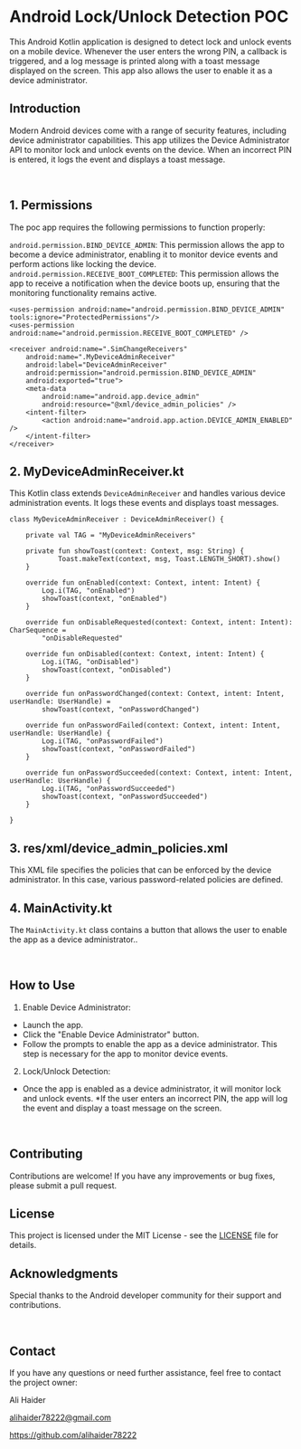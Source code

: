 
# Android Lock/Unlock Detection POC

This Android Kotlin application is designed to detect lock and unlock events on a mobile device. Whenever the user enters the wrong PIN, a callback is triggered, and a log message is printed along with a toast message displayed on the screen. This app also allows the user to enable it as a device administrator.

## Introduction

Modern Android devices come with a range of security features, including device administrator capabilities. This app utilizes the Device Administrator API to monitor lock and unlock events on the device. When an incorrect PIN is entered, it logs the event and displays a toast message.

<br>

## 1. Permissions

The poc app requires the following permissions to function properly:

```android.permission.BIND_DEVICE_ADMIN```: This permission allows the app to become a device administrator, enabling it to monitor device events and perform actions like locking the device.
```android.permission.RECEIVE_BOOT_COMPLETED```: This permission allows the app to receive a notification when the device boots up, ensuring that the monitoring functionality remains active.

```
<uses-permission android:name="android.permission.BIND_DEVICE_ADMIN" tools:ignore="ProtectedPermissions"/>
<uses-permission android:name="android.permission.RECEIVE_BOOT_COMPLETED" />
```

```
<receiver android:name=".SimChangeReceivers"
    android:name=".MyDeviceAdminReceiver"
    android:label="DeviceAdminReceiver"
    android:permission="android.permission.BIND_DEVICE_ADMIN"
    android:exported="true">
    <meta-data
        android:name="android.app.device_admin"
        android:resource="@xml/device_admin_policies" />
    <intent-filter>
        <action android:name="android.app.action.DEVICE_ADMIN_ENABLED" />
    </intent-filter>
</receiver>
```

## 2. MyDeviceAdminReceiver.kt

This Kotlin class extends ```DeviceAdminReceiver``` and handles various device administration events. It logs these events and displays toast messages.

```
class MyDeviceAdminReceiver : DeviceAdminReceiver() {

    private val TAG = "MyDeviceAdminReceivers"

    private fun showToast(context: Context, msg: String) {
            Toast.makeText(context, msg, Toast.LENGTH_SHORT).show()
    }

    override fun onEnabled(context: Context, intent: Intent) {
        Log.i(TAG, "onEnabled")
        showToast(context, "onEnabled")
    }

    override fun onDisableRequested(context: Context, intent: Intent): CharSequence =
        "onDisableRequested"

    override fun onDisabled(context: Context, intent: Intent) {
        Log.i(TAG, "onDisabled")
        showToast(context, "onDisabled")
    }

    override fun onPasswordChanged(context: Context, intent: Intent, userHandle: UserHandle) =
        showToast(context, "onPasswordChanged")

    override fun onPasswordFailed(context: Context, intent: Intent, userHandle: UserHandle) {
        Log.i(TAG, "onPasswordFailed")
        showToast(context, "onPasswordFailed")
    }

    override fun onPasswordSucceeded(context: Context, intent: Intent, userHandle: UserHandle) {
        Log.i(TAG, "onPasswordSucceeded")
        showToast(context, "onPasswordSucceeded")
    }

}

```

## 3. res/xml/device_admin_policies.xml

This XML file specifies the policies that can be enforced by the device administrator. In this case, various password-related policies are defined.

## 4. MainActivity.kt

The ```MainActivity.kt``` class contains a button that allows the user to enable the app as a device administrator..

<br>

## How to Use

1. Enable Device Administrator:

* Launch the app.
* Click the "Enable Device Administrator" button.
* Follow the prompts to enable the app as a device administrator. This step is necessary for the app to monitor device events.

2. Lock/Unlock Detection:

* Once the app is enabled as a device administrator, it will monitor lock and unlock events.
*If the user enters an incorrect PIN, the app will log the event and display a toast message on the screen.

<br>

## Contributing

Contributions are welcome! If you have any improvements or bug fixes, please submit a pull request.

## License

This project is licensed under the MIT License - see the [LICENSE](https://choosealicense.com/licenses/mit/) file for details.

## Acknowledgments

Special thanks to the Android developer community for their support and contributions.

<br>

## Contact

If you have any questions or need further assistance, feel free to contact the project owner:

Ali Haider

<alihaider78222@gmail.com>

<https://github.com/alihaider78222>
